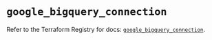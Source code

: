 # `google_bigquery_connection`

Refer to the Terraform Registry for docs: [`google_bigquery_connection`](https://registry.terraform.io/providers/hashicorp/google/6.21.0/docs/resources/bigquery_connection).

